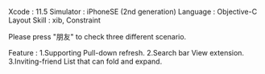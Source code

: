 Xcode : 11.5
Simulator : iPhoneSE (2nd generation)
Language : Objective-C
Layout Skill : xib, Constraint

Please press "朋友" to check three different scenario.

Feature :
1.Supporting Pull-down refresh.
2.Search bar View extension.
3.Inviting-friend List that can fold and expand.


